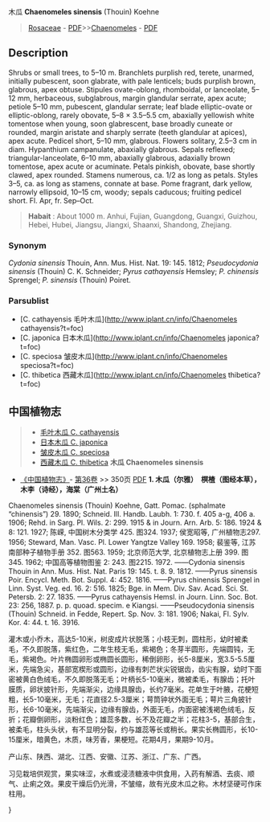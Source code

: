 木瓜 **Chaenomeles sinensis** (Thouin) Koehne

> [Rosaceae](http://www.iplant.cn/info/Rosaceae?t=foc) - [PDF](http://www.iplant.cn/foc/pdf/Rosaceae.pdf)>>[Chaenomeles](http://www.iplant.cn/info/Chaenomeles?t=foc) - [PDF](http://www.iplant.cn/foc/pdf/Chaenomeles.pdf)

## Description

Shrubs or small trees, to 5–10 m. Branchlets purplish red, terete, unarmed, initially pubescent, soon glabrate, with pale lenticels; buds purplish brown, glabrous, apex obtuse. Stipules ovate-oblong, rhomboidal, or lanceolate, 5–12 mm, herbaceous, subglabrous, margin glandular serrate, apex acute; petiole 5–10 mm, pubescent, glandular serrate; leaf blade elliptic-ovate or elliptic-oblong, rarely obovate, 5–8 × 3.5–5.5 cm, abaxially yellowish white tomentose when young, soon glabrescent, base broadly cuneate or rounded, margin aristate and sharply serrate (teeth glandular at apices), apex acute. Pedicel short, 5–10 mm, glabrous. Flowers solitary, 2.5–3 cm in diam. Hypanthium campanulate, abaxially glabrous. Sepals reflexed; triangular-lanceolate, 6–10 mm, abaxially glabrous, adaxially brown tomentose, apex acute or acuminate. Petals pinkish, obovate, base shortly clawed, apex rounded. Stamens numerous, ca. 1/2 as long as petals. Styles 3–5, ca. as long as stamens, connate at base. Pome fragrant, dark yellow, narrowly ellipsoid, 10–15 cm, woody; sepals caducous; fruiting pedicel short. Fl. Apr, fr. Sep–Oct.
> **Habait** : 
> About 1000 m. Anhui, Fujian, Guangdong, Guangxi, Guizhou, Hebei, Hubei, Jiangsu, Jiangxi, Shaanxi, Shandong, Zhejiang.

### Synonym
*Cydonia sinensis* Thouin, Ann. Mus. Hist. Nat. 19: 145. 1812; *Pseudocydonia sinensis* (Thouin) C. K. Schneider; *Pyrus cathayensis* Hemsley; *P. chinensis* Sprengel; *P. sinensis* (Thouin) Poiret.

### Parsublist

* [C.  cathayensis  毛叶木瓜](http://www.iplant.cn/info/Chaenomeles cathayensis?t=foc)
* [C.  japonica  日本木瓜](http://www.iplant.cn/info/Chaenomeles japonica?t=foc)
* [C.  speciosa  皱皮木瓜](http://www.iplant.cn/info/Chaenomeles speciosa?t=foc)
* [C.  thibetica  西藏木瓜](http://www.iplant.cn/info/Chaenomeles thibetica?t=foc)
## 中国植物志

> * [毛叶木瓜  C.  cathayensis](Chaenomeles-cathayensis-毛叶木瓜.md)
> * [日本木瓜  C.  japonica](Chaenomeles-japonica-日本木瓜.md)
> * [皱皮木瓜  C.  speciosa](Chaenomeles-speciosa-皱皮木瓜.md)
> * [西藏木瓜  C.  thibetica](Chaenomeles-thibetica-西藏木瓜.md)
**木瓜 Chaenomeles sinensis**

* [《中国植物志》](http://www.iplant.cn/frps)- [第36卷](http://www.iplant.cn/frps/vol/36) >> 350页 [PDF](http://www.iplant.cn/frps/pdf/36/350.PDF)
**1. 木瓜（尔雅）　榠楂（图经本草），木李（诗经），海棠（广州土名）**

Chaenomeles sinensis (Thouin) Koehne, Gatt. Pomac. (sphalmate “chinensis”) 29. 1890; Schneid. Ill. Handb. Laubh. 1: 730. f. 405 a-g, 406 a. 1906; Rehd. in Sarg. Pl. Wils. 2: 299. 1915 & in Journ. Arn. Arb. 5: 186. 1924 & 8: 121. 1927; 陈嵘, 中国树木分类学 425. 图324. 1937; 侯宽昭等, 广州植物志297. 1956; Steward, Man. Vasc. Pl. Lower Yangtze Valley 169. 1958; 裴鉴等, 江苏南部种子植物手册 352. 图563. 1959; 北京师范大学, 北京植物志上册 399. 图345. 1962; 中国高等植物图鉴 2: 243. 图2215. 1972. ——Cydonia sinensis Thouin in Ann. Mus. Hist. Nat. Paris 19: 145. t. 8. 9. 1812. ——Pyrus sinensis Poir. Encycl. Meth. Bot. Suppl. 4: 452. 1816. ——Pyrus chinensis Sprengel in Linn. Syst. Veg. ed. 16. 2: 516. 1825; Bge. in Mem. Div. Sav. Acad. Sci. St. Petersb. 2: 27. 1835. ——Pyrus cathayensis Hemsl. in Journ. Linn. Soc. Bot. 23: 256, 1887. p. p. quoad. specim. e Kiangsi. ——Pseudocydonia sinensis (Thouin) Schneid. in Fedde, Repert. Sp. Nov. 3: 181. 1906; Nakai, Fl. Sylv. Kor. 4: 44. t. 16. 3916.

灌木或小乔木，高达5-10米，树皮成片状脱落；小枝无刺，圆柱形，幼时被柔毛，不久即脱落，紫红色，二年生枝无毛，紫褐色；冬芽半圆形，先端圆钝，无毛，紫褐色。叶片椭圆卵形或椭圆长圆形，稀倒卵形，长5-8厘米，宽3.5-5.5厘米，先端急尖，基部宽楔形或圆形，边缘有刺芒状尖锐锯齿，齿尖有腺，幼时下面密被黄白色绒毛，不久即脱落无毛；叶柄长5-10毫米，微被柔毛，有腺齿；托叶膜质，卵状披针形，先端渐尖，边缘具腺齿，长约7毫米。花单生于叶腋，花梗短粗，长5-10毫米，无毛；花直径2.5-3厘米；萼筒钟状外面无毛；萼片三角披针形，长6-10毫米，先端渐尖，边缘有腺齿，外面无毛，内面密被浅褐色绒毛，反折；花瓣倒卵形，淡粉红色；雄蕊多数，长不及花瓣之半；花柱3-5，基部合生，被柔毛，柱头头状，有不显明分裂，约与雄蕊等长或稍长。果实长椭圆形，长10-15厘米，暗黄色，木质，味芳香，果梗短。花期4月，果期9-10月。

产山东、陕西、湖北、江西、安徽、江苏、浙江、广东、广西。

习见栽培供观赏，果实味涩，水煮或浸渍糖液中供食用，入药有解酒、去痰、顺气、止痢之效。果皮干燥后仍光滑，不皱缩，故有光皮木瓜之称。木材坚硬可作床柱用。

}